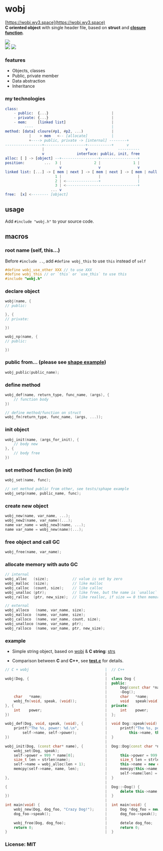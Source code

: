 # wobj
[https://wobj.wy3.space](https://wobj.wy3.space)<br>
**C oriented object** with single header file, based on **struct** and [**closure function**](https://github.com/yulon/clofn).

<p>
    <a href="https://travis-ci.org/wy3/wobj" target="_blank"><img src="https://travis-ci.org/wy3/wobj.svg?branch=master"></a>
    <br>
    <a href="#"><img src="https://img.shields.io/badge/auto--GC-✓-brightgreen.svg"></a>
    <a href="#"><img src="https://img.shields.io/badge/os-cross--platform-blue.svg"></a>
</p>

### features
- Objects, classes
- Public, private member
- Data abstraction
- Inheritance

### my technologies

```elm
class:
    - public:  {...}                             |
    - private: {...}                             |
    - mem:     [linked list]                     |
         ----                                    |
method: [data] cloure(#p1, #p2, ...)             |
           |    > mem   <-- [allocate]           |
           +----> public, private -> [internal] --------+
-----------------+-------------------+-----------+      v
                 |                   v              ----------
                 v               interface: public, init, free
alloc: [ ] -> [object] --+-----------------+-----------------+
position:         ...  3 |               2 |               1 |
                         v                 v                 v
linked list: [...] -> [ mem | next ] -> [ mem | next ] -> [ mem | null ]
                       1 |                 |                 |
                       2 | <---------------+                 |
                       3 | <---------------------------------+
                     ... v 
free:  [x] <-------- [object]
```

## usage
Add `#include "wobj.h"` to your source code.

## macros

### root name (self, this...)

Before `#include ..`, add `#define wobj_this` to use `this` instead of `self`

```c
#define wobj_use_other XXX // to use XXX
#define wobj_this // or `this` or `use_this` to use this
#include "wobj.h"
```

### declare object

```c
wobj(name, {
// public:

}, {
// private:

})

wobj_np(name, {
// public:

})
```

### public from... (please see [shape example](https://github.com/small-c/wobj/tree/master/tests/shape))

```c
wobj_public(public_name);
```

### define method

```c
wobj_def(name, return_type, func_name, (args), {
    // function body
})

// define method/function on struct
wobj_fn(return_type, func_name, (args, ...));
```

### init object

```c
wobj_init(name, (args_for_init), {
    // body new
}, {
    // body free
})
```

### set method function (in init)
```c
wobj_set(name, func);

// set method public from other, see tests/sphape example
wobj_setp(name, public_name, func);
```

### create new object
```c
wobj_new(name, var_name, ...);
wobj_new2(name, var_name)(...);
name var_name = wobj_new3(name, ...);
name var_name = wobj_new(name)(...);
```

### free object and call GC

```c
wobj_free(name, var_name);
```

### allocate memory with auto GC

```c
// internal
wobj_alloc   (size);           // value is set by zero
wobj_malloc  (size);           // like malloc
wobj_calloc  (count, size);    // like calloc
wobj_unalloc (ptr);            // like free, but the name is `unalloc`
wobj_ralloc  (ptr, new_size);  // like realloc, if size == 0 then memory would be freed

// external
wobj_alloco   (name, var_name, size);
wobj_malloco  (name, var_name, size);
wobj_calloco  (name, var_name, count, size);
wobj_unalloco (name, var_name, ptr);
wobj_ralloco  (name, var_name, ptr, new_size);
```

### example

- Simple string object, based on [wobj](https://github.com/small-c/wobj) & **C string**: [strs](https://github.com/small-c/strs)

- Comparison between **C** and **C++**, see [**test.c**](https://github.com/wy3/wobj/blob/master/test.c) for details.

```c++
// C + wobj                                   |  // C++
                                              |
wobj(Dog, {                                   |  class Dog {
                                              |  public:
                                              |      Dog(const char *name, int weight);
                                              |      ~Dog();
    char   *name;                             |      char   *name;
    wobj_fn(void, speak, (void));             |      void   speak(void);
}, {                                          |  private:
    int    power;                             |      int    power;
})                                            |  };
                                              |
wobj_def(Dog, void, speak, (void), {          |  void Dog::speak(void) {
    printf("The %s, power: %d.\n",            |      printf("The %s, power: %d.\n",
        self->name, self->power);             |          this->name, this->power);
})                                            |  }
                                              |  
wobj_init(Dog, (const char* name), {          |  Dog::Dog(const char *name) {
    wobj_set(Dog, speak);                     |      
    self->power = 999 * name[0];              |      this->power = 999 * name[0];
    size_t len = strlen(name);                |      size_t len = strlen(name);
    self->name = wobj_alloc(len + 1);         |      this->name = new char[len + 1]();
    memcpy(self->name, name, len);            |      memcpy(this->name, name, len);
                                              |      self->name[len] = '\0';
},                                            |  }
                                              |
{                                             |  Dog::~Dog() {
                                              |      delete this->name;
})                                            |  }
                                              |  
int main(void) {                              |  int main(void) {
    wobj_new(Dog, dog_foo, "Crazy Dog!");     |      Dog *dog_foo = new Dog("Crazy Dog!");
    dog_foo->speak();                         |      dog_foo->speak();
                                              |      
    wobj_free(Dog, dog_foo);                  |      detele dog_foo;
    return 0;                                 |      return 0;
}                                             |  }
```

### License: MIT
